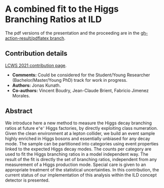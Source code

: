 # A combined fit to the Higgs Branching Ratios at ILD

The pdf versions of the presentation and the proceeding are in the
[gh-action-result/pdflatex branch](https://github.com/LLR-ILD/LCWS2021/tree/gh-action-result/pdflatex).

## Contribution details

[LCWS 2021 contribution page](https://indico.cern.ch/event/995633/contributions/4255297/).

- **Comments:** Could be considered for the Student/Young Researcher (Bachelor/Master/Young PhD) track for work in progress.
- **Authors:** Jonas Kunath.
- **Co-authors:** Vincent Boudry, Jean-Claude Brient, Fabricio Jimenez Morales.

## Abstract

We introduce here a new method to measure the Higgs decay branching ratios at future e⁺e⁻ Higgs factories, by directly exploiting class numeration.
Given the clean environment at a lepton collider, we build an event sample highly enriched in Higgs bosons and essentially unbiased for any decay mode.
The sample can be partitioned into categories using event properties linked to the expected Higgs decay modes.
The counts per category are used to fit the Higgs branching ratios in a model independent way.
The result of the fit is directly the set of branching ratios, independent from any measurement of a Higgs production mode.
Special care is given to an appropriate treatment of the statistical uncertainties.
In this contribution, the current status of our implementation of this analysis within the ILD concept detector is presented.
